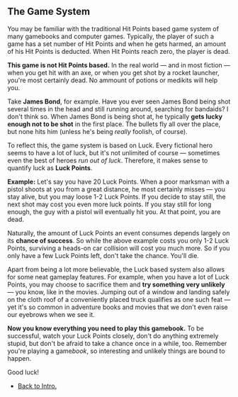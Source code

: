 The Game System
---------------

You may be familiar with the traditional Hit Points based game system of many gamebooks and computer games. Typically, the player of such a game has a set number of Hit Points and when he gets harmed, an amount of his Hit Points is deducted. When Hit Points reach zero, the player is dead.

**This game is not Hit Points based.** In the real world &mdash; and in most fiction &mdash; when you get hit with an axe, or when you get shot by a rocket launcher, you're most certainly dead. No ammount of potions or medikits will help you.

Take **James Bond**, for example. Have you ever seen James Bond being shot several times in the head and still running around, searching for bandaids? I don't think so. When James Bond is being shot at, he typically **gets lucky enough not to be shot** in the first place. The bullets fly all over the place, but none hits him (unless he's being _really_ foolish, of course).

To reflect this, the game system is based on Luck. Every fictional hero seems to have a lot of luck, but it's not unlimited of course &mdash; sometimes even the best of heroes *run out of luck*. Therefore, it makes sense to quantify luck as **Luck Points**.

**Example:** Let's say you have 20 Luck Points. When a poor marksman with a pistol shoots at you from a great distance, he most certainly misses &mdash; you stay alive, but you may loose 1-2 Luck Points. If you decide to stay still, the next shot may cost you even more luck points. If you stay still for long enough, the guy with a pistol will eventually hit you. At that point, you are dead.

Naturally, the amount of Luck Points an event consumes depends largely on its **chance of success**. So while the above example costs you only 1-2 Luck Points, surviving a heads-on car collision will cost you much more. So if you only have a few Luck Points left, don't take the chance. You'll die.

Apart from being a lot more believable, the Luck based system also allows for some neat gameplay features. For example, when you have a lot of Luck Points, you may choose to sacrifice them and **try something very unlikely** &mdash; you know, like in the movies. Jumping out of a window and landing safely on the cloth roof of a conveniently placed truck qualifies as one such feat &mdash; yet it's so common in adventure books and movies that we don't even raise our eyebrows when we see it.

**Now you know everything you need to play this gamebook.** To be successful, watch your Luck Points closely, don't do anything extremely stupid, but don't be afraid to take a chance once in a while, too. Remember you're playing a game*book*, so interesting and unlikely things are bound to happen.

Good luck!

* [Back to Intro.](index.html)
